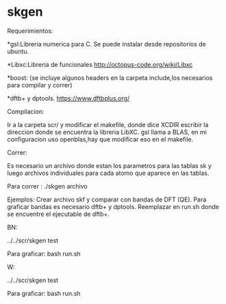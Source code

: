# skgen

Requerimientos:

*gsl:Libreria numerica para C. Se puede instalar desde repositorios de ubuntu.

*Libxc:Libreria de funcionales http://octopus-code.org/wiki/Libxc

*boost: (se incluye algunos headers en la carpeta include,los necesarios para compilar y correr)

*dftb+ y dptools. https://www.dftbplus.org/

Compilacion:

Ir a la carpeta scr/ y modificar el makefile, donde dice XCDIR escribir la direccion donde se encuentra la libreria LibXC.
gsl llama a BLAS, en mi configuracion uso openblas,hay que modificar eso en el makefile.

Correr:

Es necesario un archivo donde estan los parametros para las tablas sk y luego archivos individuales para cada atomo que aparece en las tablas.


Para correr :  ./skgen archivo


Ejemplos:
Crear archivo skf y comparar con bandas de DFT (QE).
Para graficar bandas es necesario dftb+ y dptools. Reemplazar en run.sh donde se encuentre el ejecutable de dftb+.

BN:

../../scr/skgen test

Para graficar: bash run.sh

W:

../../scr/skgen test

Para graficar: bash run.sh

